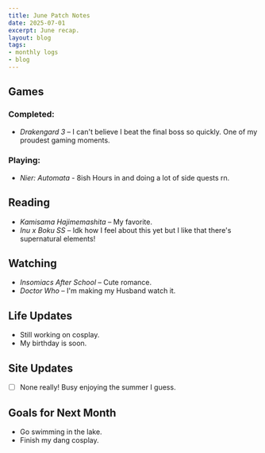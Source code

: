 ```yaml
---
title: June Patch Notes
date: 2025-07-01
excerpt: June recap.
layout: blog
tags: 
- monthly logs
- blog
---
```



## Games
### **Completed:**  
- *Drakengard 3* – I can't believe I beat the final boss so quickly. One of my proudest gaming moments.

### **Playing:**  
- *Nier: Automata* - 8ish Hours in and doing a lot of side quests rn.

## Reading
- *Kamisama Hajimemashita* – My favorite.
- *Inu x Boku SS* – Idk how I feel about this yet but I like that there's supernatural elements! 

## Watching
- *Insomiacs After School* – Cute romance.
- *Doctor Who* – I'm making my Husband watch it.

## Life Updates
- Still working on cosplay.
- My birthday is soon.

## Site Updates
- [ ] None really! Busy enjoying the summer I guess.

## Goals for Next Month
- Go swimming in the lake.
- Finish my dang cosplay.
